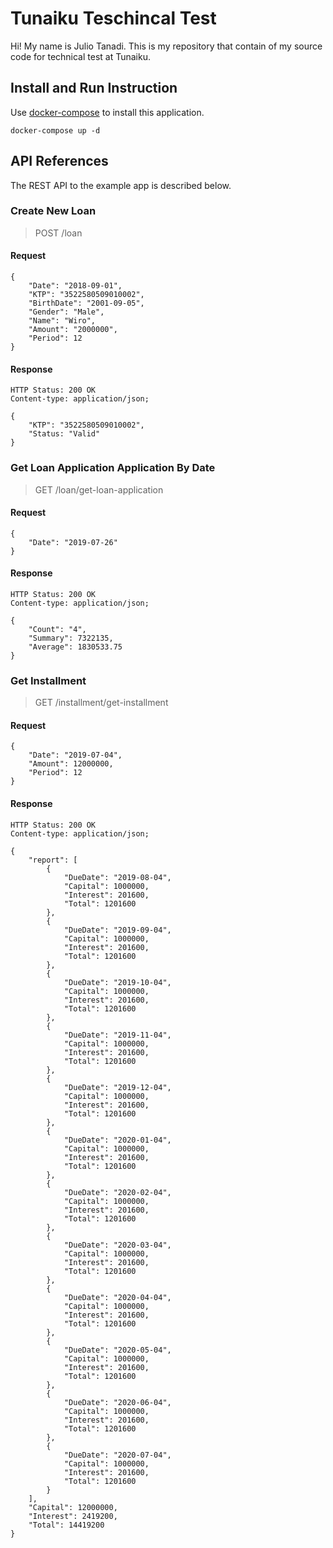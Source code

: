 # Tunaiku Teschincal Test

Hi! My name is Julio Tanadi.
This is my repository that contain of my source code for technical test at Tunaiku.

## Install and Run Instruction

Use [docker-compose](https://docs.docker.com/compose/install/) to install this application.

    docker-compose up -d

## API References

The REST API to the example app is described below.

### Create New Loan

> POST /loan

#### Request

    {
        "Date": "2018-09-01",
    	"KTP": "3522580509010002",
    	"BirthDate": "2001-09-05",
    	"Gender": "Male",
    	"Name": "Wiro",
    	"Amount": "2000000",
    	"Period": 12
    }

#### Response

    HTTP Status: 200 OK
    Content-type: application/json;

    {
        "KTP": "3522580509010002",
        "Status: "Valid"
    }

### Get Loan Application Application By Date

> GET /loan/get-loan-application

#### Request

    {
    	"Date": "2019-07-26"
    }

#### Response

    HTTP Status: 200 OK
    Content-type: application/json;

    {
        "Count": "4",
        "Summary": 7322135,
        "Average": 1830533.75
    }

### Get Installment

> GET /installment/get-installment

#### Request

    {
    	"Date": "2019-07-04",
    	"Amount": 12000000,
    	"Period": 12
    }

#### Response

    HTTP Status: 200 OK
    Content-type: application/json;

    {
        "report": [
            {
                "DueDate": "2019-08-04",
                "Capital": 1000000,
                "Interest": 201600,
                "Total": 1201600
            },
            {
                "DueDate": "2019-09-04",
                "Capital": 1000000,
                "Interest": 201600,
                "Total": 1201600
            },
            {
                "DueDate": "2019-10-04",
                "Capital": 1000000,
                "Interest": 201600,
                "Total": 1201600
            },
            {
                "DueDate": "2019-11-04",
                "Capital": 1000000,
                "Interest": 201600,
                "Total": 1201600
            },
            {
                "DueDate": "2019-12-04",
                "Capital": 1000000,
                "Interest": 201600,
                "Total": 1201600
            },
            {
                "DueDate": "2020-01-04",
                "Capital": 1000000,
                "Interest": 201600,
                "Total": 1201600
            },
            {
                "DueDate": "2020-02-04",
                "Capital": 1000000,
                "Interest": 201600,
                "Total": 1201600
            },
            {
                "DueDate": "2020-03-04",
                "Capital": 1000000,
                "Interest": 201600,
                "Total": 1201600
            },
            {
                "DueDate": "2020-04-04",
                "Capital": 1000000,
                "Interest": 201600,
                "Total": 1201600
            },
            {
                "DueDate": "2020-05-04",
                "Capital": 1000000,
                "Interest": 201600,
                "Total": 1201600
            },
            {
                "DueDate": "2020-06-04",
                "Capital": 1000000,
                "Interest": 201600,
                "Total": 1201600
            },
            {
                "DueDate": "2020-07-04",
                "Capital": 1000000,
                "Interest": 201600,
                "Total": 1201600
            }
        ],
        "Capital": 12000000,
        "Interest": 2419200,
        "Total": 14419200
    }
